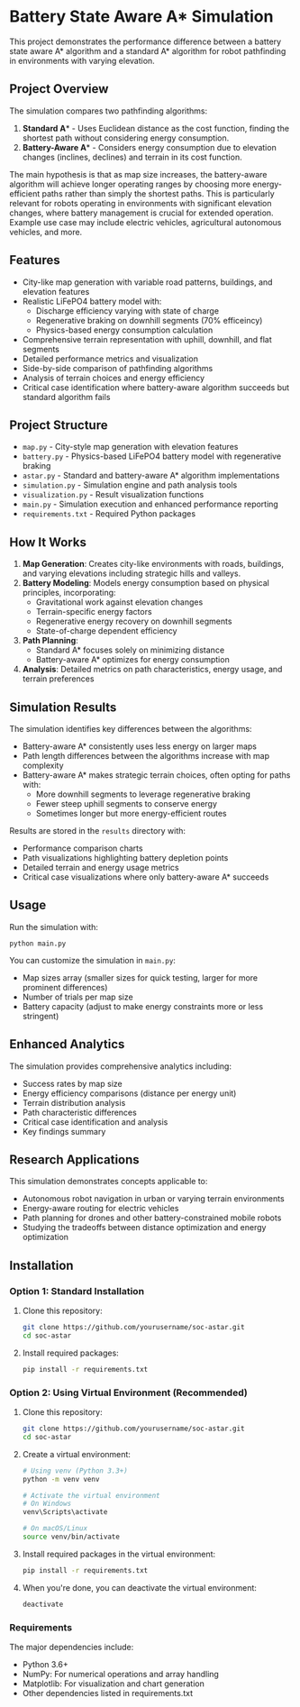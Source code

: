 # Battery State Aware A* Simulation

This project demonstrates the performance difference between a battery state aware A* algorithm and a standard A* algorithm for robot pathfinding in environments with varying elevation.

## Project Overview

The simulation compares two pathfinding algorithms:
1. **Standard A*** - Uses Euclidean distance as the cost function, finding the shortest path without considering energy consumption.
2. **Battery-Aware A*** - Considers energy consumption due to elevation changes (inclines, declines) and terrain in its cost function.

The main hypothesis is that as map size increases, the battery-aware algorithm will achieve longer operating ranges by choosing more energy-efficient paths rather than simply the shortest paths. This is particularly relevant for robots operating in environments with significant elevation changes, where battery management is crucial for extended operation. Example use case may include electric vehicles, agricultural autonomous vehicles, and more.

## Features

- City-like map generation with variable road patterns, buildings, and elevation features
- Realistic LiFePO4 battery model with:
  - Discharge efficiency varying with state of charge
  - Regenerative braking on downhill segments (70% efficeincy)
  - Physics-based energy consumption calculation
- Comprehensive terrain representation with uphill, downhill, and flat segments
- Detailed performance metrics and visualization
- Side-by-side comparison of pathfinding algorithms 
- Analysis of terrain choices and energy efficiency
- Critical case identification where battery-aware algorithm succeeds but standard algorithm fails

## Project Structure

- `map.py` - City-style map generation with elevation features
- `battery.py` - Physics-based LiFePO4 battery model with regenerative braking
- `astar.py` - Standard and battery-aware A* algorithm implementations
- `simulation.py` - Simulation engine and path analysis tools
- `visualization.py` - Result visualization functions
- `main.py` - Simulation execution and enhanced performance reporting
- `requirements.txt` - Required Python packages

## How It Works

1. **Map Generation**: Creates city-like environments with roads, buildings, and varying elevations including strategic hills and valleys.
2. **Battery Modeling**: Models energy consumption based on physical principles, incorporating:
   - Gravitational work against elevation changes
   - Terrain-specific energy factors 
   - Regenerative energy recovery on downhill segments
   - State-of-charge dependent efficiency
3. **Path Planning**:
   - Standard A* focuses solely on minimizing distance
   - Battery-aware A* optimizes for energy consumption
4. **Analysis**: Detailed metrics on path characteristics, energy usage, and terrain preferences

## Simulation Results

The simulation identifies key differences between the algorithms:
- Battery-aware A* consistently uses less energy on larger maps
- Path length differences between the algorithms increase with map complexity
- Battery-aware A* makes strategic terrain choices, often opting for paths with:
  - More downhill segments to leverage regenerative braking
  - Fewer steep uphill segments to conserve energy
  - Sometimes longer but more energy-efficient routes

Results are stored in the `results` directory with:
- Performance comparison charts
- Path visualizations highlighting battery depletion points
- Detailed terrain and energy usage metrics
- Critical case visualizations where only battery-aware A* succeeds

## Usage

Run the simulation with:
```
python main.py
```

You can customize the simulation in `main.py`:
- Map sizes array (smaller sizes for quick testing, larger for more prominent differences)
- Number of trials per map size
- Battery capacity (adjust to make energy constraints more or less stringent)

## Enhanced Analytics

The simulation provides comprehensive analytics including:
- Success rates by map size
- Energy efficiency comparisons (distance per energy unit)
- Terrain distribution analysis
- Path characteristic differences
- Critical case identification and analysis
- Key findings summary

## Research Applications

This simulation demonstrates concepts applicable to:
- Autonomous robot navigation in urban or varying terrain environments
- Energy-aware routing for electric vehicles
- Path planning for drones and other battery-constrained mobile robots
- Studying the tradeoffs between distance optimization and energy optimization

## Installation

### Option 1: Standard Installation

1. Clone this repository:
   ```bash
   git clone https://github.com/yourusername/soc-astar.git
   cd soc-astar
   ```

2. Install required packages:
   ```bash
   pip install -r requirements.txt
   ```

### Option 2: Using Virtual Environment (Recommended)

1. Clone this repository:
   ```bash
   git clone https://github.com/yourusername/soc-astar.git
   cd soc-astar
   ```

2. Create a virtual environment:
   ```bash
   # Using venv (Python 3.3+)
   python -m venv venv
   
   # Activate the virtual environment
   # On Windows
   venv\Scripts\activate
   
   # On macOS/Linux
   source venv/bin/activate
   ```

3. Install required packages in the virtual environment:
   ```bash
   pip install -r requirements.txt
   ```

4. When you're done, you can deactivate the virtual environment:
   ```bash
   deactivate
   ```

### Requirements

The major dependencies include:
- Python 3.6+
- NumPy: For numerical operations and array handling
- Matplotlib: For visualization and chart generation
- Other dependencies listed in requirements.txt

